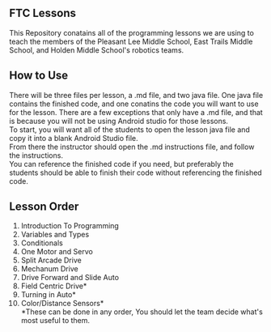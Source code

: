 ## FTC Lessons

This Repository conatains all of the programming lessons we are using to teach the members of the Pleasant Lee Middle School, East Trails Middle School, and Holden Middle School's robotics teams.

## How to Use

There will be three files per lesson, a .md file, and two java file. One java file contains the finished code, and one conatins the code you will want to use for the lesson. There are a few exceptions that only have a .md file, and that is because you will not be using Android studio for those lessons.  
To start, you will want all of the students to open the lesson java file and copy it into a blank Android Studio file.  
From there the instructor should open the .md instructions file, and follow the instructions.  
You can reference the finished code if you need, but preferably the students should be able to finish their code without referencing the finished code.

## Lesson Order

1. Introduction To Programming  
2. Variables and Types  
3. Conditionals  
4. One Motor and Servo  
5. Split Arcade Drive  
6. Mechanum Drive  
7. Drive Forward and Slide Auto  
8. Field Centric Drive*  
9. Turning in Auto*  
10. Color/Distance Sensors*  
*These can be done in any order, You should let the team decide what's most useful to them.
